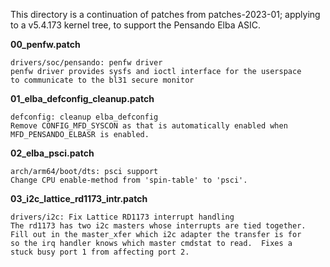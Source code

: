 This directory is a continuation of patches from patches-2023-01;
applying to a v5.4.173 kernel tree, to support the Pensando Elba ASIC.

**00_penfw.patch**<br>
```
drivers/soc/pensando: penfw driver
penfw driver provides sysfs and ioctl interface for the userspace
to communicate to the bl31 secure monitor
```
**01_elba_defconfig_cleanup.patch**<br>
```
defconfig: cleanup elba_defconfig
Remove CONFIG_MFD_SYSCON as that is automatically enabled when
MFD_PENSANDO_ELBASR is enabled.
```
**02_elba_psci.patch**<br>
```
arch/arm64/boot/dts: psci support
Change CPU enable-method from 'spin-table' to 'psci'.
```
**03_i2c_lattice_rd1173_intr.patch**<br>
```
drivers/i2c: Fix Lattice RD1173 interrupt handling
The rd1173 has two i2c masters whose interrupts are tied together.
Fill out in the master_xfer which i2c adapter the transfer is for
so the irq handler knows which master cmdstat to read.  Fixes a
stuck busy port 1 from affecting port 2.
```
